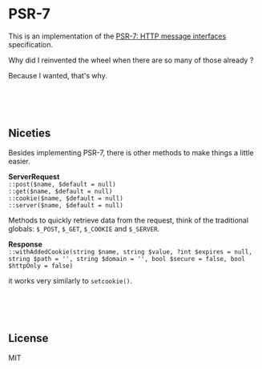 # PSR-7

This is an implementation of the [PSR-7: HTTP message interfaces](https://www.php-fig.org/psr/psr-7/) specification.

Why did I reinvented the wheel when there are so many of those already ?

Because I wanted, that's why.

<br><br><br>

## Niceties

Besides implementing PSR-7, there is other methods to make things a little easier.

**ServerRequest**  
`::post($name, $default = null)`  
`::get($name, $default = null)`  
`::cookie($name, $default = null)`  
`::server($name, $default = null)`

Methods to quickly retrieve data from the request, think of the traditional globals: `$_POST`, `$_GET`, `$_COOKIE` and `$_SERVER`.



**Response**  
`::withAddedCookie(string $name, string $value, ?int $expires = null, string $path = '', string $domain = '', bool $secure = false, bool $httpOnly = false)`

it works very similarly to `setcookie()`.

<br><br><br>

## License

MIT